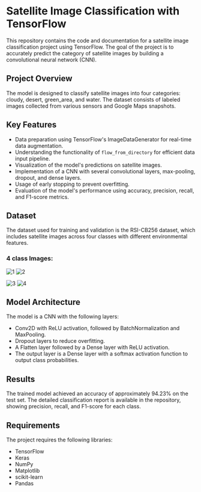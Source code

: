 # Satellite Image Classification with TensorFlow

This repository contains the code and documentation for a satellite image classification project using TensorFlow. The goal of the project is to accurately predict the category of satellite images by building a convolutional neural network (CNN).

## Project Overview

The model is designed to classify satellite images into four categories: cloudy, desert, green_area, and water. The dataset consists of labeled images collected from various sensors and Google Maps snapshots.

## Key Features

- Data preparation using TensorFlow's ImageDataGenerator for real-time data augmentation.
- Understanding the functionality of `flow_from_directory` for efficient data input pipeline.
- Visualization of the model's predictions on satellite images.
- Implementation of a CNN with several convolutional layers, max-pooling, dropout, and dense layers.
- Usage of early stopping to prevent overfitting.
- Evaluation of the model's performance using accuracy, precision, recall, and F1-score metrics.

## Dataset

The dataset used for training and validation is the RSI-CB256 dataset, which includes satellite images across four classes with different environmental features.

### 4 class Images:
![1](https://github.com/Hasanshovon/Satellite-image-classification-A-TensorFlow-approach/assets/26182608/08d5f5ad-cdb8-46f3-bf03-06648b72d80a)
![2](https://github.com/Hasanshovon/Satellite-image-classification-A-TensorFlow-approach/assets/26182608/bb91b10b-627e-4b09-85c7-9f16f978841a)

![3](https://github.com/Hasanshovon/Satellite-image-classification-A-TensorFlow-approach/assets/26182608/6aa86547-620e-4301-a581-64caeba3d7cd)
![4](https://github.com/Hasanshovon/Satellite-image-classification-A-TensorFlow-approach/assets/26182608/df4a7242-9c25-4db7-a334-db21a824e1a9)


## Model Architecture

The model is a CNN with the following layers:

- Conv2D with ReLU activation, followed by BatchNormalization and MaxPooling.
- Dropout layers to reduce overfitting.
- A Flatten layer followed by a Dense layer with ReLU activation.
- The output layer is a Dense layer with a softmax activation function to output class probabilities.

## Results

The trained model achieved an accuracy of approximately 94.23% on the test set. The detailed classification report is available in the repository, showing precision, recall, and F1-score for each class.

## Requirements

The project requires the following libraries:

- TensorFlow
- Keras
- NumPy
- Matplotlib
- scikit-learn
- Pandas

